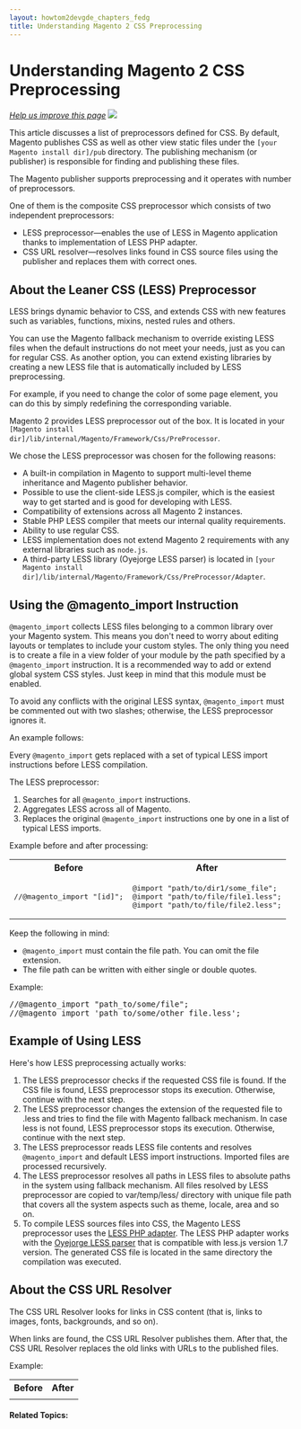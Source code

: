 ```yaml
---
layout: howtom2devgde_chapters_fedg
title: Understanding Magento 2 CSS Preprocessing
---
```

 
<h1 id="fedg_css-preprocess-overview">Understanding Magento 2 CSS Preprocessing</h1>

<p><a href="{{ site.githuburl }}guides/v1.0/m2fedg/css/css-preprocess.md" target="_blank"><em>Help us improve this page</em></a>&nbsp;<img src="{{ site.baseurl }}common/images/newWindow.gif"/></p>

This article discusses a list of preprocessors defined for CSS. By default, Magento publishes CSS as well as other view static files under the <code>[your Magento install dir]/pub</code> directory. The  publishing mechanism (or publisher) is responsible for finding and publishing these files. 

The Magento publisher supports preprocessing and it operates with number of preprocessors.

One of them is the composite CSS preprocessor which consists of two independent preprocessors: 

*	LESS preprocessor&mdash;enables the use of LESS in Magento application thanks to implementation of LESS PHP adapter.
*	CSS URL resolver&mdash;resolves links found in CSS source files using the publisher and replaces them with correct ones.

<h2 id="fedg_css-less-intro">About the Leaner CSS (LESS) Preprocessor</h2>

LESS brings dynamic behavior to CSS, and extends CSS with new features such as variables, functions, mixins, nested rules and others. 

You can use the Magento fallback mechanism to override existing LESS files when the default instructions do not meet your needs, just as you can for regular CSS. As another option, you can extend existing libraries by creating a new LESS file that is automatically included by LESS preprocessing. 

For example, if you need to change the color of some page element, you can do this by simply redefining the corresponding variable.

Magento 2 provides LESS preprocessor out of the box. It is located in your <code>[Magento install dir]/lib/internal/Magento/Framework/Css/PreProcessor</code>.

We chose the LESS preprocessor was chosen for the following reasons:  

*	A built-in compilation in Magento to support multi-level theme inheritance and Magento publisher behavior.
*	Possible to use the client-side LESS.js compiler, which is the easiest way to get started and is good for developing with LESS.
*	Compatibility of extensions across all Magento 2 instances.
*	Stable PHP LESS compiler that meets our internal quality requirements.
*	Ability to use regular CSS.
*	LESS implementation does not extend Magento 2 requirements with any external libraries such as <code>node.js</code>.
*	A third-party LESS library (Oyejorge LESS parser) is located in <code>[your Magento install dir]/lib/internal/Magento/Framework/Css/PreProcessor/Adapter</code>. 

<h2 id="fedg_css-magento-import">Using the @magento_import Instruction</h2>

<code>@magento_import</code> collects LESS files belonging to a common library over your Magento system. This means you don't need to worry about editing layouts or templates to include your custom styles. The only thing you need is to create a file in a view folder of your module by the path specified by a <code>@magento_import</code> instruction. It is a recommended way to add or extend global system CSS styles. Just keep in mind that this module must be enabled.

To avoid any conflicts with the original LESS syntax, `@magento_import` must be commented out with two slashes; otherwise, the LESS preprocessor ignores it.

An example follows:

<script src="https://gist.github.com/xcomSteveJohnson/f03b22f16fa2022cb0d7.js"></script>

Every `@magento_import` gets replaced with a set of typical LESS import instructions before LESS compilation.

The LESS preprocessor:

1.	Searches for all `@magento_import` instructions.
2.	Aggregates LESS across all of Magento.
3.	Replaces the original `@magento_import` instructions one by one in a list of typical LESS imports. 

Example before and after processing:

<table>
	<tbody>
		<tr class="table-headings">
			<th>Before</th>
			<th>After</th>
		</tr>
	<tr class="even">
		<td><pre>//@magento_import "[id]";</pre></td>
		<td><pre>@import "path/to/dir1/some_file";
@import "path/to/file/file1.less";
@import "path/to/file/file2.less";</pre></td>
	</tr>
	</tbody>
</table>

Keep the following in mind:

*	<code>@magento_import</code> must contain the file path. You can omit the file extension.
*	The file path can be written with either single or double quotes.

<p>Example:</p>

<pre>//@magento_import "path_to/some/file";
//@magento_import 'path_to/some/other_file.less';</pre>

<h2 id="fedg_css-preprocess_less-example">Example of Using LESS</h2>

Here's how LESS preprocessing actually works:

1.	The LESS preprocessor checks if the requested CSS file is found. If the CSS file is found, LESS preprocessor stops its execution. Otherwise, continue with the next step. 
2.	The LESS preprocessor changes the extension of the requested file to .less and tries to find the file with Magento fallback mechanism. In case less is not found, LESS preprocessor stops its execution. Otherwise, continue with the next step.
3.	The LESS preprocessor reads LESS file contents and resolves <code>@magento_import</code> and default LESS import instructions. Imported files are processed recursively.
4.	The LESS preprocessor resolves all paths in LESS files to absolute paths in the system using fallback mechanism. All files resolved by LESS preprocessor are copied to var/temp/less/ directory with unique file path  that covers all the system aspects such as theme, locale, area and so on.
5.	To compile LESS sources files into CSS, the Magento LESS preprocessor uses the <a href="https://github.com/magento/magento2/blob/master/lib/internal/Magento/Framework/Css/PreProcessor/AdapterInterface.php" target="_blank">LESS PHP adapter</a>. The LESS PHP adapter works with the <a href="https://github.com/magento/magento2/blob/master/lib/internal/Magento/Framework/Css/PreProcessor/Adapter/Oyejorge.php" target="_blank">Oyejorge LESS parser</a> that is compatible with less.js version 1.7 version. The generated CSS file is located in the same directory the compilation was executed. 

<h2 id="fedg_css-preprocess-url-resolver">About the CSS URL Resolver</h2>
<p>The CSS URL Resolver looks for links in CSS content (that is, links to images, fonts, backgrounds, and so on).</p>
<p>When links are found, the CSS URL Resolver publishes them. After that, the CSS URL Resolver replaces the old links with URLs to the published files. </p>
<p>Example:</p>

<table>
	<tbody>
		<tr class="table-headings">
			<th>Before</th>
			<th>After</th>
		</tr>
	<tr class="even">
		<td><script src="https://gist.github.com/xcomSteveJohnson/00b91311155da6aa95fc.js"></script></td>
		<td><script src="https://gist.github.com/xcomSteveJohnson/840d2750624894c44f9a.js"></script></td>
	</tr>
	</tbody>
</table>

#### Related Topics:

